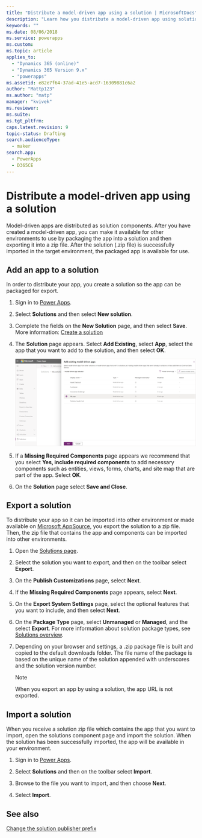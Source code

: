```yaml
---
title: "Distribute a model-driven app using a solution | MicrosoftDocs"
description: "Learn how you distribute a model-driven app using solutions"
keywords: ""
ms.date: 08/06/2018
ms.service: powerapps
ms.custom: 
ms.topic: article
applies_to: 
  - "Dynamics 365 (online)"
  - "Dynamics 365 Version 9.x"
  - "powerapps"
ms.assetid: e82e7f64-37ad-41e5-acd7-16309881c6a2
author: "Mattp123"
ms.author: "matp"
manager: "kvivek"
ms.reviewer: 
ms.suite: 
ms.tgt_pltfrm: 
caps.latest.revision: 9
topic-status: Drafting
search.audienceType: 
  - maker
search.app: 
  - PowerApps
  - D365CE
---
```


# Distribute a model-driven app using a solution

Model-driven apps are distributed as solution components. After you have created a model-driven app, you can make it available for other environments to use by packaging the app into a solution and then exporting it into a zip file. After the solution (.zip file) is successfully imported in the target environment, the packaged app is available for use. 
  
## Add an app to a solution
In order to distribute your app, you create a solution so the app can be packaged for export.

1. Sign in to [Power Apps](https://make.powerapps.com/?utm_source=padocs&utm_medium=linkinadoc&utm_campaign=referralsfromdoc).

2. Select **Solutions** and then select **New solution**.
3. Complete the fields on the **New Solution** page, and then select **Save**. More information: [Create a solution](../common-data-service/create-solution.md)
4. The **Solution** page appears. Select **Add Existing**, select **App**, select the app that you want to add to the solution, and then select **OK**. 

    ![Select solution components](media/select-solution-components.png)

5. If a **Missing Required Components** page appears we recommend that you select **Yes, include required components** to add necessary components such as entities, views, forms, charts, and site map that are part of the app. Select **OK**.
6. On the **Solution** page select **Save and Close**.

## Export a solution
To distribute your app so it can be imported into other environment or made available on [Microsoft AppSource](https://appsource.microsoft.com/), you export the solution to a zip file. Then, the zip file that contains the app and components can be imported into other environments.

1. Open the [Solutions page](advanced-navigation.md#solutions). 
2. Select the solution you want to export, and then on the toolbar select **Export**. 
3. On the **Publish Customizations** page, select **Next**.
4. If the **Missing Required Components** page appears, select **Next**. 
5. On the **Export System Settings** page, select the optional features that you want to include, and then select **Next**. 
6. On the **Package Type** page, select **Unmanaged** or **Managed**, and the select **Export**. For more information about solution package types, see [Solutions overview](../common-data-service/solutions-overview.md).
7. Depending on your browser and settings, a .zip package file is built and copied to the default downloads folder. The file name of the package is based on the unique name of the solution appended with underscores and the solution version number.

	> [!NOTE]
	> When you export an app by using a solution, the app URL is not exported.
  
## Import a solution  
When you receive a solution zip file which contains the app that you want to import, open the solutions component page and import the solution. When the solution has been successfully imported, the app will be available in your environment.

1. Sign in to [Power Apps](https://make.powerapps.com/?utm_source=padocs&utm_medium=linkinadoc&utm_campaign=referralsfromdoc).

2. Select **Solutions** and then on the toolbar select **Import**.
3. Browse to the file you want to import, and then choose **Next**.
4. Select **Import**.

## See also
[Change the solution publisher prefix](../common-data-service/change-solution-publisher-prefix.md)
